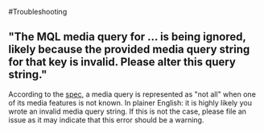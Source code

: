 #Troubleshooting

## "The MQL media query for  ... is being ignored, likely because the provided media query string for that key is invalid. Please alter this query string."
According to the [spec](https://www.w3.org/TR/css3-mediaqueries/#error-handling), a media query is represented as "not all" when one of its media features is not known. In plainer English: it is highly likely you wrote an invalid media query string. If this is not the case, please file an issue as it may indicate that this error should be a warning.